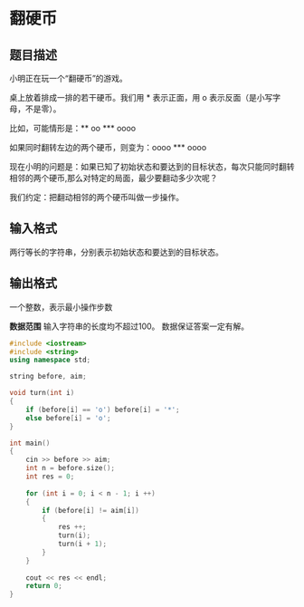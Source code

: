 # 翻硬币
## 题目描述
小明正在玩一个“翻硬币”的游戏。

桌上放着排成一排的若干硬币。我们用 * 表示正面，用 o 表示反面（是小写字母，不是零）。

比如，可能情形是：** oo *** oooo

如果同时翻转左边的两个硬币，则变为：oooo *** oooo

现在小明的问题是：如果已知了初始状态和要达到的目标状态，每次只能同时翻转相邻的两个硬币,那么对特定的局面，最少要翻动多少次呢？

我们约定：把翻动相邻的两个硬币叫做一步操作。

## 输入格式
两行等长的字符串，分别表示初始状态和要达到的目标状态。

## 输出格式
一个整数，表示最小操作步数

**数据范围**
输入字符串的长度均不超过100。
数据保证答案一定有解。
```c++
#include <iostream>
#include <string>
using namespace std;

string before, aim;

void turn(int i)
{
    if (before[i] == 'o') before[i] = '*';
    else before[i] = 'o';
}

int main()
{
    cin >> before >> aim;
    int n = before.size();
    int res = 0;
    
    for (int i = 0; i < n - 1; i ++)
    {
        if (before[i] != aim[i])
        {
            res ++;
            turn(i);
            turn(i + 1);
        }
    }
    
    cout << res << endl;
    return 0;
}
```
